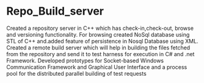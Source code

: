 # Repo_Build_server
Created a repository server in C++ which has check-in,check-out, browse and versioning functionality.  For browsing created NoSql database using STL of C++ and.added feature of persistence in Nosql Database using XML.  Created a remote build server which will help in building the files fetched from the repository and send it to test harness for execution in C# and .net Framework.  Developed prototypes for Socket-based Windows Communication Framework and Graphical User Interface and a process pool for the distributed parallel building of test requests
